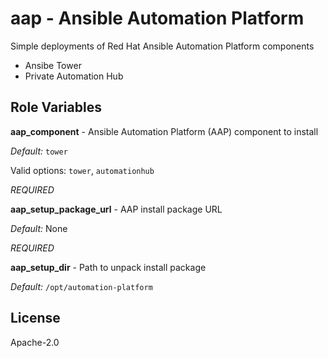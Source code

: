 aap - Ansible Automation Platform
=========

Simple deployments of Red Hat Ansible Automation Platform components

* Ansibe Tower
* Private Automation Hub

Role Variables
--------------

**aap_component** - Ansible Automation Platform (AAP) component to install

*Default:* `tower`

Valid options: `tower`, `automationhub`

*REQUIRED*

**aap_setup_package_url** - AAP install package URL

*Default:* None

*REQUIRED*

**aap_setup_dir** - Path to unpack install package

*Default:* `/opt/automation-platform`

License
-------

Apache-2.0
